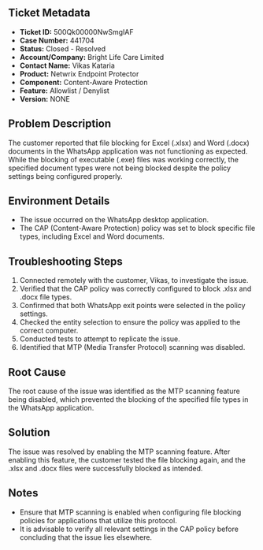 ## Ticket Metadata
- **Ticket ID:** 500Qk00000NwSmgIAF
- **Case Number:** 441704
- **Status:** Closed - Resolved
- **Account/Company:** Bright Life Care Limited
- **Contact Name:** Vikas Kataria
- **Product:** Netwrix Endpoint Protector
- **Component:** Content-Aware Protection
- **Feature:** Allowlist / Denylist
- **Version:** NONE

## Problem Description
The customer reported that file blocking for Excel (.xlsx) and Word (.docx) documents in the WhatsApp application was not functioning as expected. While the blocking of executable (.exe) files was working correctly, the specified document types were not being blocked despite the policy settings being configured properly.

## Environment Details
- The issue occurred on the WhatsApp desktop application.
- The CAP (Content-Aware Protection) policy was set to block specific file types, including Excel and Word documents.

## Troubleshooting Steps
1. Connected remotely with the customer, Vikas, to investigate the issue.
2. Verified that the CAP policy was correctly configured to block .xlsx and .docx file types.
3. Confirmed that both WhatsApp exit points were selected in the policy settings.
4. Checked the entity selection to ensure the policy was applied to the correct computer.
5. Conducted tests to attempt to replicate the issue.
6. Identified that MTP (Media Transfer Protocol) scanning was disabled.

## Root Cause
The root cause of the issue was identified as the MTP scanning feature being disabled, which prevented the blocking of the specified file types in the WhatsApp application.

## Solution
The issue was resolved by enabling the MTP scanning feature. After enabling this feature, the customer tested the file blocking again, and the .xlsx and .docx files were successfully blocked as intended.

## Notes
- Ensure that MTP scanning is enabled when configuring file blocking policies for applications that utilize this protocol.
- It is advisable to verify all relevant settings in the CAP policy before concluding that the issue lies elsewhere.